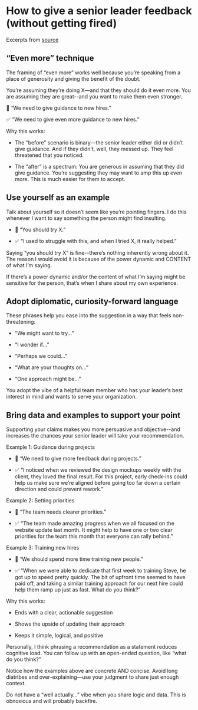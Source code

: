 # How to give a senior leader feedback (without getting fired)

Excerpts from [source](https://newsletter.weskao.com/p/how-to-give-a-senior-leader-feedback-without-getting-fired)

## “Even more” technique

The framing of “even more” works well because you’re speaking from a place of generosity and giving the benefit of the doubt.

You’re assuming they’re doing X—and that they should do it even more. You are assuming they are great--and you want to make them even stronger. 

🚫 “We need to give guidance to new hires.”

✅ “We need to give even more guidance to new hires.”

Why this works:

* The “before” scenario is binary—the senior leader either did or didn’t give guidance. And if they didn’t, well, they messed up. They feel threatened that you noticed.

* The “after” is a spectrum: You are generous in assuming that they did give guidance. You’re suggesting they may want to amp this up even more. This is much easier for them to accept.


## Use yourself as an example

Talk about yourself so it doesn’t seem like you’re pointing fingers. I do this whenever I want to say something the person might find insulting.

* 🚫 “You should try X.”

* ✅ “I used to struggle with this, and when I tried X, it really helped.” 

Saying “you should try X” is fine--there’s nothing inherently wrong about it. The reason I would avoid it is because of the power dynamic and CONTENT of what I’m saying. 

If there’s a power dynamic and/or the content of what I’m saying might be sensitive for the person, that’s when I share about my own experience. 


## Adopt diplomatic, curiosity-forward language

These phrases help you ease into the suggestion in a way that feels non-threatening:

* "We might want to try…”

* “I wonder if...”

* “Perhaps we could...”

* “What are your thoughts on...”

* “One approach might be...”

You adopt the vibe of a helpful team member who has your leader’s best interest in mind and wants to serve your organization. 


## Bring data and examples to support your point

Supporting your claims makes you more persuasive and objective--and increases the chances your senior leader will take your recommendation.

Example 1: Guidance during projects 

* 🚫 “We need to give more feedback during projects.”

* ✅ “I noticed when we reviewed the design mockups weekly with the client, they loved the final result. For this project, early check-ins could help us make sure we’re aligned before going too far down a certain direction and could prevent rework.”

Example 2: Setting priorities 

* 🚫 “The team needs clearer priorities.”

* ✅ “The team made amazing progress when we all focused on the website update last month. It might help to have one or two clear priorities for the team this month that everyone can rally behind.”

Example 3: Training new hires 

* 🚫 “We should spend more time training new people.”

* ✅ “When we were able to dedicate that first week to training Steve, he got up to speed pretty quickly. The bit of upfront time seemed to have paid off, and taking a similar training approach for our next hire could help them ramp up just as fast. What do you think?”

Why this works:

* Ends with a clear, actionable suggestion

* Shows the upside of updating their approach

* Keeps it simple, logical, and positive

Personally, I think phrasing a recommendation as a statement reduces cognitive load. You can follow up with an open-ended question, like “what do you think?”

Notice how the examples above are concrete AND concise. Avoid long diatribes and over-explaining—use your judgment to share just enough context.

Do not have a “well actually…” vibe when you share logic and data. This is obnoxious and will probably backfire.
